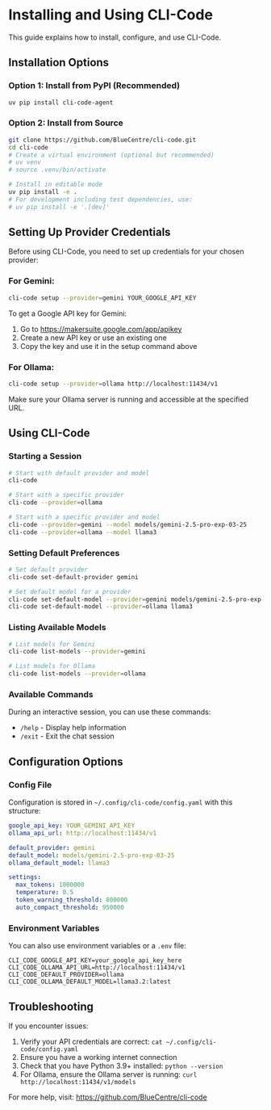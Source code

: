 # Installing and Using CLI-Code

This guide explains how to install, configure, and use CLI-Code.

## Installation Options

### Option 1: Install from PyPI (Recommended)

```bash
uv pip install cli-code-agent
```

### Option 2: Install from Source

```bash
git clone https://github.com/BlueCentre/cli-code.git
cd cli-code
# Create a virtual environment (optional but recommended)
# uv venv
# source .venv/bin/activate 

# Install in editable mode
uv pip install -e .
# For development including test dependencies, use:
# uv pip install -e '.[dev]'
```

## Setting Up Provider Credentials

Before using CLI-Code, you need to set up credentials for your chosen provider:

### For Gemini:

```bash
cli-code setup --provider=gemini YOUR_GOOGLE_API_KEY
```

To get a Google API key for Gemini:
1. Go to https://makersuite.google.com/app/apikey
2. Create a new API key or use an existing one
3. Copy the key and use it in the setup command above

### For Ollama:

```bash
cli-code setup --provider=ollama http://localhost:11434/v1
```

Make sure your Ollama server is running and accessible at the specified URL.

## Using CLI-Code

### Starting a Session

```bash
# Start with default provider and model
cli-code

# Start with a specific provider
cli-code --provider=ollama

# Start with a specific provider and model
cli-code --provider=gemini --model models/gemini-2.5-pro-exp-03-25
cli-code --provider=ollama --model llama3
```

### Setting Default Preferences

```bash
# Set default provider
cli-code set-default-provider gemini

# Set default model for a provider
cli-code set-default-model --provider=gemini models/gemini-2.5-pro-exp-03-25
cli-code set-default-model --provider=ollama llama3
```

### Listing Available Models

```bash
# List models for Gemini
cli-code list-models --provider=gemini

# List models for Ollama
cli-code list-models --provider=ollama
```

### Available Commands

During an interactive session, you can use these commands:

- `/help` - Display help information
- `/exit` - Exit the chat session

## Configuration Options

### Config File

Configuration is stored in `~/.config/cli-code/config.yaml` with this structure:

```yaml
google_api_key: YOUR_GEMINI_API_KEY
ollama_api_url: http://localhost:11434/v1

default_provider: gemini
default_model: models/gemini-2.5-pro-exp-03-25
ollama_default_model: llama3

settings:
  max_tokens: 1000000
  temperature: 0.5
  token_warning_threshold: 800000
  auto_compact_threshold: 950000
```

### Environment Variables

You can also use environment variables or a `.env` file:

```
CLI_CODE_GOOGLE_API_KEY=your_google_api_key_here
CLI_CODE_OLLAMA_API_URL=http://localhost:11434/v1
CLI_CODE_DEFAULT_PROVIDER=ollama
CLI_CODE_OLLAMA_DEFAULT_MODEL=llama3.2:latest
```

## Troubleshooting

If you encounter issues:

1. Verify your API credentials are correct: `cat ~/.config/cli-code/config.yaml`
2. Ensure you have a working internet connection
3. Check that you have Python 3.9+ installed: `python --version`
4. For Ollama, ensure the Ollama server is running: `curl http://localhost:11434/v1/models`

For more help, visit: https://github.com/BlueCentre/cli-code
